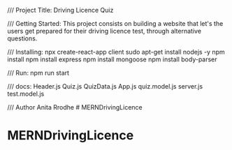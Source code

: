 /// Project Title:
Driving Licence Quiz


/// Getting Started:
This project consists on building a website that let's the users get prepared for their driving licence test, through alternative questions.

/// Installing:
npx create-react-app client
sudo apt-get install nodejs -y
npm install
npm install express
npm install mongoose
npm install body-parser

/// Run:
npm run start


/// docs:
Header.js
Quiz.js
QuizData.js
App.js
quiz.model.js
server.js
test.model.js


/// Author 
Anita Rrodhe # MERNDrivingLicence
# MERNDrivingLicence
